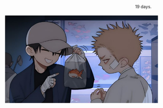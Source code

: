 ㅤㅤㅤㅤㅤㅤㅤㅤㅤㅤㅤㅤㅤㅤㅤㅤㅤㅤㅤㅤㅤㅤㅤㅤㅤㅤㅤㅤㅤㅤㅤㅤㅤ 19 days.   
ㅤㅤㅤㅤㅤㅤ![image alt](https://github.com/Ichigoatz/Ichigoatz/blob/a3b8a8d77cef9128a40945a18926d38d69e11232/glu.jpg)     
